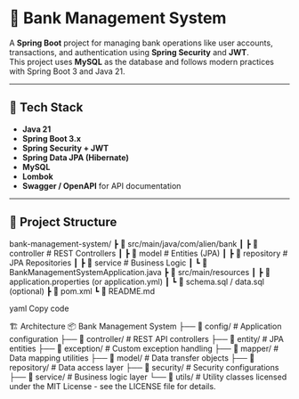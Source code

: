 # 🏦 Bank Management System

A **Spring Boot** project for managing bank operations like user accounts, transactions, and authentication using **Spring Security** and **JWT**.  
This project uses **MySQL** as the database and follows modern practices with Spring Boot 3 and Java 21.

---

## 🚀 Tech Stack
- **Java 21**
- **Spring Boot 3.x**
- **Spring Security + JWT**
- **Spring Data JPA (Hibernate)**
- **MySQL**
- **Lombok**
- **Swagger / OpenAPI** for API documentation

---

## 📂 Project Structure
bank-management-system/
┣ 📂 src/main/java/com/alien/bank
┃ ┣ 📂 controller # REST Controllers
┃ ┣ 📂 model # Entities (JPA)
┃ ┣ 📂 repository # JPA Repositories
┃ ┣ 📂 service # Business Logic
┃ ┗ 📜 BankManagementSystemApplication.java
┣ 📂 src/main/resources
┃ ┣ 📜 application.properties (or application.yml)
┃ ┗ 📜 schema.sql / data.sql (optional)
┣ 📜 pom.xml
┗ 📜 README.md

yaml
Copy code


🏗️ Architecture
📦 Bank Management System
├── 📂 config/          # Application configuration
├── 📂 controller/      # REST API controllers
├── 📂 entity/          # JPA entities
├── 📂 exception/       # Custom exception handling
├── 📂 mapper/          # Data mapping utilities
├── 📂 model/           # Data transfer objects
├── 📂 repository/      # Data access layer
├── 📂 security/        # Security configurations
├── 📂 service/         # Business logic layer
└── 📂 utils/           # Utility classes
 licensed under the MIT License - see the LICENSE file for details.

